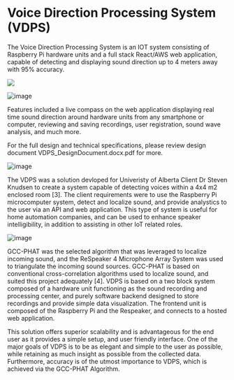 # Voice Direction Processing System (VDPS)
The Voice Direction Processing System is an IOT system consisting of Raspberry Pi hardware units and a full stack React/AWS web application, 
capable of detecting and displaying sound direction up to 4 meters away with 95% accuracy.

<img align="center" src="https://github.com/nickroxcks/VDPS_Public/assets/34073804/9ea3d0eb-b36e-4be2-b449-81619db42710">

![image](https://github.com/nickroxcks/VDPS_Public/assets/34073804/9ea3d0eb-b36e-4be2-b449-81619db42710) 

Features included a live compass on the web application displaying real time sound direction around hardware units from any smartphone or computer, 
reviewing and saving recordings, user registration, sound wave analysis, and much more. 

For the full design and technical specifications, please review design document VDPS_DesignDocument.docx.pdf for more.

![image](https://github.com/nickroxcks/VDPS_Public/assets/34073804/56c021ef-cfc8-4594-ba9e-a335c9badb76)

The VDPS was a solution devloped for Univeristy of Alberta Client Dr Steven Knudsen to create a system capable of detecting voices within a 4x4 m2
enclosed room [3]. The client requirements were to use the Raspberry Pi microcomputer system, detect and localize sound, and provide analystics to the user
via an API and web application. This type of system is useful for home automation companies, and can be used to enhance speaker intelligibility, in addition to assisting in other IoT related roles.

![image](https://github.com/nickroxcks/VDPS_Public/assets/34073804/fa61689a-4859-4a08-8dc0-c372291e082a)

GCC-PHAT was the selected algorithm that was leveraged to localize incoming sound, and the ReSpeaker
4 Microphone Array System was used to triangulate the incoming sound sources. GCC-PHAT is based on
conventional cross-correlation algorithms used to localize sound, and suited this project adequately [4].
VDPS is based on a two block system composed of a hardware unit functioning as the sound recording
and processing center, and purely software backend designed to store recordings and provide simple
data visualization. The frontend unit is composed of the Raspberry Pi and the Respeaker, and connects to
a hosted web application.

This solution offers superior scalability and is advantageous for the end user as it provides a simple
setup, and user friendly interface. One of the major goals of VDPS is to be as elegant and simple to the
user as possible, while retaining as much insight as possible from the collected data. Furthermore,
accuracy is of the utmost importance to VDPS, which is achieved via the GCC-PHAT Algorithm.
